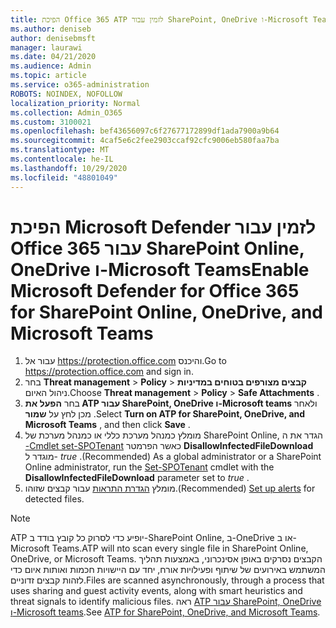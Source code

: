 ```yaml
---
title: הפיכת Office 365 ATP לזמין עבור SharePoint, OneDrive ו-Microsoft Teams
ms.author: deniseb
author: denisebmsft
manager: laurawi
ms.date: 04/21/2020
ms.audience: Admin
ms.topic: article
ms.service: o365-administration
ROBOTS: NOINDEX, NOFOLLOW
localization_priority: Normal
ms.collection: Admin_O365
ms.custom: 3100021
ms.openlocfilehash: bef43656097c6f27677172899df1ada7900a9b64
ms.sourcegitcommit: 4caf5e6c2fee2903ccaf92cfc9006eb580faa7ba
ms.translationtype: MT
ms.contentlocale: he-IL
ms.lasthandoff: 10/29/2020
ms.locfileid: "48801049"
---
```

# <a name="enable-microsoft-defender-for-office-365-for-sharepoint-online-onedrive-and-microsoft-teams"></a><span data-ttu-id="26028-102">הפיכת Microsoft Defender לזמין עבור Office 365 עבור SharePoint Online, OneDrive ו-Microsoft Teams</span><span class="sxs-lookup"><span data-stu-id="26028-102">Enable Microsoft Defender for Office 365 for SharePoint Online, OneDrive, and Microsoft Teams</span></span>

1. <span data-ttu-id="26028-103">עבור אל https://protection.office.com והיכנס.</span><span class="sxs-lookup"><span data-stu-id="26028-103">Go to https://protection.office.com and sign in.</span></span>
2. <span data-ttu-id="26028-104">בחר **Threat management**  >  **Policy**  >  **קבצים מצורפים בטוחים במדיניות** ניהול האיום.</span><span class="sxs-lookup"><span data-stu-id="26028-104">Choose **Threat management** > **Policy** > **Safe Attachments** .</span></span>
3. <span data-ttu-id="26028-105">בחר **הפעל את ATP עבור SharePoint, OneDrive ו-Microsoft teams** ולאחר מכן לחץ על **שמור** .</span><span class="sxs-lookup"><span data-stu-id="26028-105">Select **Turn on ATP for SharePoint, OneDrive, and Microsoft Teams** , and then click **Save** .</span></span>
4. <span data-ttu-id="26028-106">מומלץ כמנהל מערכת כללי או כמנהל מערכת של SharePoint Online, הגדר את ה [-Cmdlet set-SPOTenant](https://docs.microsoft.com/powershell/module/sharepoint-online/Set-SPOTenant?view=sharepoint-ps) כאשר הפרמטר **DisallowInfectedFileDownload** מוגדר ל- *true* .</span><span class="sxs-lookup"><span data-stu-id="26028-106">(Recommended) As a global administrator or a SharePoint Online administrator, run the [Set-SPOTenant](https://docs.microsoft.com/powershell/module/sharepoint-online/Set-SPOTenant?view=sharepoint-ps) cmdlet with the **DisallowInfectedFileDownload** parameter set to *true* .</span></span>
5. <span data-ttu-id="26028-107">מומלץ [הגדרת התראות](https://docs.microsoft.com/microsoft-365/security/office-365-security/turn-on-atp-for-spo-odb-and-teams#set-up-alerts-for-detected-files) עבור קבצים שזוהו.</span><span class="sxs-lookup"><span data-stu-id="26028-107">(Recommended) [Set up alerts](https://docs.microsoft.com/microsoft-365/security/office-365-security/turn-on-atp-for-spo-odb-and-teams#set-up-alerts-for-detected-files) for detected files.</span></span>

> [!NOTE]
> <span data-ttu-id="26028-108">ATP יופיע כדי לסרוק כל קובץ בודד ב-SharePoint Online, ב-OneDrive או ב-Microsoft Teams.</span><span class="sxs-lookup"><span data-stu-id="26028-108">ATP will nto scan every single file in SharePoint Online, OneDrive, or Microsoft Teams.</span></span> <span data-ttu-id="26028-109">הקבצים נסרקים באופן אסינכרוני, באמצעות תהליך המשתמש באירועים של שיתוף ופעילויות אורח, יחד עם היישויות חכמות ואותות איום כדי לזהות קבצים זדוניים.</span><span class="sxs-lookup"><span data-stu-id="26028-109">Files are scanned asynchronously, through a process that uses sharing and guest activity events, along with smart heuristics and threat signals to identify malicious files.</span></span> <span data-ttu-id="26028-110">ראה [ATP עבור SharePoint, OneDrive ו-Microsoft teams](https://docs.microsoft.com/microsoft-365/security/office-365-security/atp-for-spo-odb-and-teams).</span><span class="sxs-lookup"><span data-stu-id="26028-110">See [ATP for SharePoint, OneDrive, and Microsoft Teams](https://docs.microsoft.com/microsoft-365/security/office-365-security/atp-for-spo-odb-and-teams).</span></span>